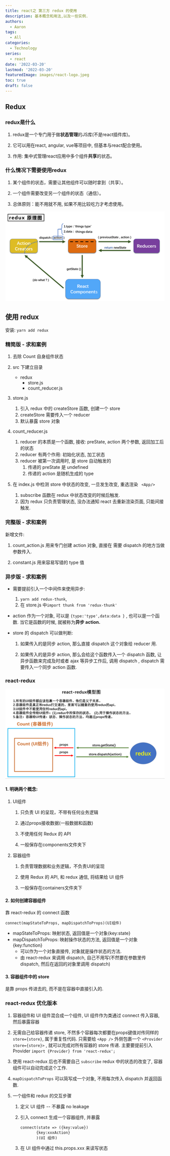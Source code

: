 ```yaml
---
title: react之 第三方 redux 的使用
description: 基本概念和用法,以及一些实例.
authors:
  - Aaron
tags:
  - All
categories:
  - Technology
series:
  - react
date: '2022-03-20'
lastmod: '2022-03-20'
featuredImage: images/react-logo.jpeg
toc: true
draft: false
---
```


## Redux

### redux是什么

1. redux是一个专门用于做**状态管理**的JS库(不是react插件库)。

2. 它可以用在react, angular, vue等项目中, 但基本与react配合使用。

3. 作用: 集中式管理react应用中多个组件**共享**的状态。

###  什么情况下需要使用redux

1. 某个组件的状态，需要让其他组件可以随时拿到（共享）。

2. 一个组件需要改变另一个组件的状态（通信）。

3. 总体原则：能不用就不用, 如果不用比较吃力才考虑使用。

![redux原理图的副本](https://raw.githubusercontent.com/fxfzxxx/MD-Images/master/redux%E5%8E%9F%E7%90%86%E5%9B%BE%E7%9A%84%E5%89%AF%E6%9C%AC.png)

## 使用 redux

安装: `yarn add redux`

### 精简版 - 求和案例

1. 去除 Count 自身组件状态

2. src 下建立目录

   - redux
     - store.js
     - count_reducer.js
   
3. store.js
   
   1. 引入 redux 中的 createStore 函数, 创建一个 store
   2. createStore 需要传入一个 reducer
   3. 默认暴露 store 对象
   
4. count_reducer.js
   
   1. reducer 的本质是一个函数, 接收: preState, action 两个参数, 返回加工后的状态
   2. reducer 有两个作用: 初始化状态, 加工状态
   3. reducer 被第一次调用时, 是 store 自动触发的
      1. 传递的 preState 是 undefined
      2. 传递的 action 是随机生成的 type
   
5. 在 index.js 中检测 store 中状态的改变, 一旦发生改变, 重选渲染 ` <App/>`
   
   1. subscribe 函数在 redux 中状态改变的时候后触发.
   2. 因为 redux 只负责管理状态, 没办法通知 react 去重新渲染页面, 只能间接触发.
   
### 完整版 - 求和案例

新增文件:

1. count_action.js 用来专门创建 action 对象, 直接在 需要 dispatch 的地方当做参数传入.

2.  constant.js 用来容易写错的 type 值

### 异步版 - 求和案例

- 需要提前引入一个中间件来使用异步:
  1. `yarn add redux-thunk`,
  2. 在 store.js 中`import thunk from 'redux-thunk'`

- action 作为一个对象, 可以是 `{type:'type',data:data }` , 也可以是一个函数. 当它是函数的时候, 就被称为**异步 action.**

- store 的 dispatch 可以做判断:

  1. 如果传入的是同步 action, 那么直接 dispatch 这个对象给 reducer 用.

  2. 如果传入的是异步 action, 那么会给这个函数传入一个 dispatch 函数, 让异步函数来完成及时或者 ajax 等异步工作后, 调用 dispatch , dispatch 需要传入一个同步 action 函数.

  

### react-redux
![react-redux模型图](https://raw.githubusercontent.com/fxfzxxx/MD-Images/master/react-redux%E6%A8%A1%E5%9E%8B%E5%9B%BE.png)

#### 1. 明确两个概念:

1. UI组件

   1) 只负责 UI 的呈现，不带有任何业务逻辑

   2) 通过props接收数据(一般数据和函数)

   3) 不使用任何 Redux 的 API

   4) 一般保存在components文件夹下

2. 容器组件

   1) 负责管理数据和业务逻辑，不负责UI的呈现

   2) 使用 Redux 的 API, 和 redux 通信, 将结果给 UI 组件

   3) 一般保存在containers文件夹下

#### 2. 如何创建容器组件

靠 react-redux 的 connect 函数

`connect(mapStateToProps, mapDispatchToProps)(UI组件)`

- mapStateToProps: 映射状态, 返回值是一个对象{key:state}
- mapDispatchToProps: 映射操作状态的方法, 返回值是一个对象{key:function}
  - 可以作为一个对象直接传, 对象就是操作状态的方法.
  - 由 react-redux 来调用 dispatch, 自己不用写(不然要在参数里传 dispatch, 然后在返回的对象里调用 dispatch)


#### 3. 容器组件中的 store

是靠 props 传进去的, 而不是在容器中直接引入的.

### react-redux 优化版本

1. 容器组件和 UI 组件混合成一个组件, UI 组件作为类通过 connect 传入容器, 然后暴露容器

2. 无需自己给容器传递 store, 不然多个容器每次都要在props键值对传同样的 `store={store}`, 属于重复性代码. 只需要给 `<App />` 外侧包裹一个 `<Provider store={store}>` , 就可以完成对所有容器的 store 传递. 主要要提前引入 Provider `import {Provider} from 'react-redux';`

3. 使用 react-redux 后也不需要自己 `subscribe` redux 中的状态的改变了, 容器组件可以自动完成这个工作.

4. `mapDispatchToProps` 可以简写成一个对象, 不用每次传入 dispatch 并返回函数.

5. 一个组件和 redux 的交互步骤

   1. 定义 UI 组件 -- 不暴露 no leakage

   2. 引入 connect 生成一个容器组件, 并暴露

      ```react
      connect(state => ({key:value})
             {key:xxxAction}
             )(UI 组件)
      ```

   3. 在 UI 组件中通过 this.props.xxx  来读写状态
